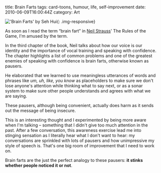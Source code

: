 title: Brain Farts
tags: card-toons, humour, life, self-improvement
date: 2010-06-09T16:00:44Z
category: Art

!['Brain Farts' by Seh Hui]({filename}/images/2010/06/BrainFart.png){: .img-responsive}

As soon as I read the term “brain fart” in [Neil Strauss](http://neilstrauss.com/)' The Rules of the Game, I'm amused by the term.

In the third chapter of the book, Neil talks about how our voice is our identity and the importance of vocal training and speaking with confidence. The chapter highlights a list of common problems and one of the greatest enemies of speaking with confidence is brain farts, otherwise known as pausers.

He elaborated that we learned to use meaningless utterances of words and phrases like *um, uh, like, you know* as placeholders to make sure we don't lose anyone's attention while thinking what to say next, or as a sonar system to make sure other people understands and agrees with what we are saying.

These pausers, although being convenient, actually does harm as it sends out the message of being insecure.

This is an interesting thought and I experimented by being more aware when I'm talking – something that I didn't give too much attention in the past. After a few conversation, this awareness exercise lead me into stinging sensation as I literally hear what I don't want to hear: my conversations are sprinkled with lots of pausers and how unimpressive my style of speech is. That's one big room of improvement that I need to work on.

Brain farts are the just the perfect analogy to these pausers: **it stinks whether people noticed it or not**.
